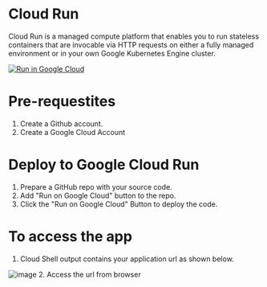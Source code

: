 # Cloud Run 
Cloud Run is a managed compute platform that enables you to run stateless containers that are invocable via HTTP requests on either a fully managed environment or in your own Google Kubernetes Engine cluster.

[![Run in Google Cloud][run_img]][run_link]

[run_img]: https://storage.googleapis.com/cloudrun/button.svg
[run_link]: https://console.cloud.google.com/cloudshell/editor?shellonly=true&cloudshell_image=gcr.io/cloudrun/button&cloudshell_git_repo=https://github.com/auburnhacks-devops/cloud-run&cloudshell_working_dir=covidtracking

# Pre-requestites
1. Create a Github account.
2. Create a Google Cloud Account

# Deploy to Google Cloud Run
1. Prepare a GitHub repo with your source code.
2. Add "Run on Google Cloud" button to the repo.
3. Click the "Run on Google Cloud" Button to deploy the code.

# To access the app
1. Cloud Shell output contains your application url as shown below.

![image](https://user-images.githubusercontent.com/82050282/114271573-0de88b80-99e0-11eb-940a-f58525f61243.png)
2. Access the url from browser
